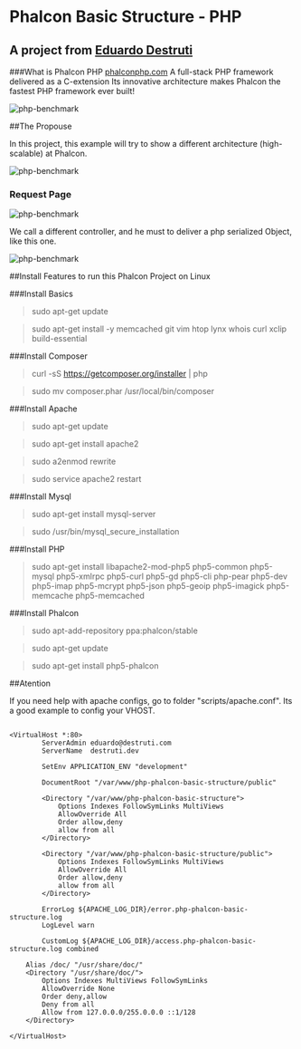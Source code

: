# Phalcon Basic Structure - PHP
## A project from [Eduardo Destruti](http://destruti.com/)

###What is Phalcon PHP [phalconphp.com](https://phalconphp.com/)
A full-stack PHP framework delivered as a C-extension
Its innovative architecture makes Phalcon the fastest PHP framework ever built!

![php-benchmark](http://destruti.com/content/github-imgs/php-phalcon-basic-structure/php-benchmark.png)


##The Propouse

In this project, this example will try to show a different architecture (high-scalable) at Phalcon.

![php-benchmark](http://destruti.com/content/github-imgs/php-phalcon-basic-structure/source-code.png)

### Request Page

![php-benchmark](http://destruti.com/content/github-imgs/php-phalcon-basic-structure/home.png)

We call a different controller, and he must to deliver a php serialized Object, like this one.

![php-benchmark](http://destruti.com/content/github-imgs/php-phalcon-basic-structure/result.png)






##Install Features to run this Phalcon Project on Linux


###Install Basics
> sudo apt-get update

> sudo apt-get install -y memcached git vim htop lynx whois curl xclip build-essential


###Install Composer
> curl -sS https://getcomposer.org/installer | php

> sudo mv composer.phar /usr/local/bin/composer



###Install Apache

> sudo apt-get update

> sudo apt-get install apache2

> sudo a2enmod rewrite

> sudo service apache2 restart



###Install Mysql

> sudo apt-get install mysql-server

> sudo /usr/bin/mysql_secure_installation



###Install PHP

> sudo apt-get install libapache2-mod-php5 php5-common php5-mysql php5-xmlrpc php5-curl php5-gd php5-cli php-pear php5-dev php5-imap php5-mcrypt php5-json php5-geoip php5-imagick php5-memcache php5-memcached



###Install Phalcon

> sudo apt-add-repository ppa:phalcon/stable

> sudo apt-get update

> sudo apt-get install php5-phalcon



##Atention

If you need help with apache configs, go to folder "scripts/apache.conf". Its a good example to config your VHOST.

```

<VirtualHost *:80>
        ServerAdmin eduardo@destruti.com
        ServerName  destruti.dev

        SetEnv APPLICATION_ENV "development"

        DocumentRoot "/var/www/php-phalcon-basic-structure/public"

	    <Directory "/var/www/php-phalcon-basic-structure">
        	Options Indexes FollowSymLinks MultiViews
        	AllowOverride All
        	Order allow,deny
        	allow from all
    	</Directory>

    	<Directory "/var/www/php-phalcon-basic-structure/public">
        	Options Indexes FollowSymLinks MultiViews
        	AllowOverride All
        	Order allow,deny
        	allow from all
    	</Directory>

        ErrorLog ${APACHE_LOG_DIR}/error.php-phalcon-basic-structure.log
        LogLevel warn

        CustomLog ${APACHE_LOG_DIR}/access.php-phalcon-basic-structure.log combined

    Alias /doc/ "/usr/share/doc/"
    <Directory "/usr/share/doc/">
        Options Indexes MultiViews FollowSymLinks
        AllowOverride None
        Order deny,allow
        Deny from all
        Allow from 127.0.0.0/255.0.0.0 ::1/128
    </Directory>

</VirtualHost>

```
